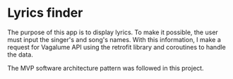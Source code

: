 # Lyrics finder

The purpose of this app is to display lyrics. To make it possible, the user must input the singer's and song's names. With this information, I make a request for Vagalume API using the retrofit library and coroutines to handle the data.

The MVP software architecture pattern was followed in this project.
